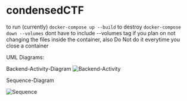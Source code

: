 # condensedCTF

to run (currently) 
`docker-compose up --build`
to destroy
`docker-compose down --volumes` dont have to include --volumes tag if you plan on not changing the files inside the container, also Do Not do it everytime you close a container

UML Diagrams:

Backend-Activity-Diagram
![Backend-Activity](https://live.staticflickr.com/65535/54080177760_cae4160c63_b.jpg)


Sequence-Diagram



![Sequence](https://live.staticflickr.com/65535/54082103295_521efd36d6_b.jpg)
